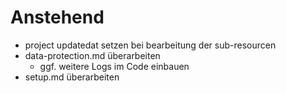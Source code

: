 # Anstehend

* project updatedat setzen bei bearbeitung der sub-resourcen
* data-protection.md überarbeiten
  * ggf. weitere Logs im Code einbauen
* setup.md überarbeiten
